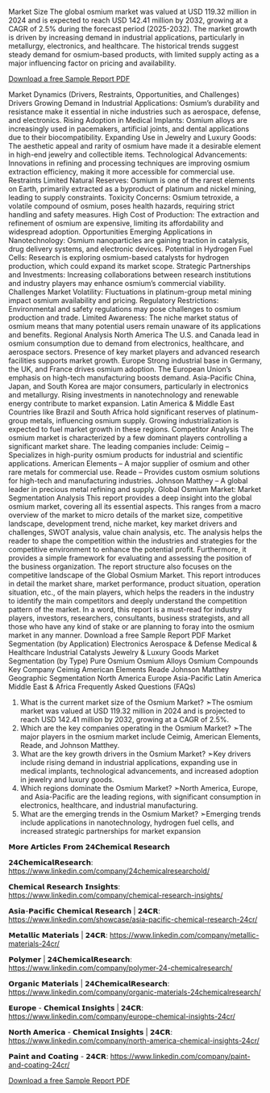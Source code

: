 Market Size
The global osmium market was valued at USD 119.32 million in 2024 and is expected to reach USD 142.41 million by 2032, growing at a CAGR of 2.5% during the forecast period (2025-2032).
The market growth is driven by increasing demand in industrial applications, particularly in metallurgy, electronics, and healthcare. The historical trends suggest steady demand for osmium-based products, with limited supply acting as a major influencing factor on pricing and availability.

[Download a free Sample Report PDF](https://www.24chemicalresearch.com/download-sample/242350/global-osmium-forecast-market-2023-2032-302)

Market Dynamics (Drivers, Restraints, Opportunities, and Challenges)
Drivers
Growing Demand in Industrial Applications: Osmium’s durability and resistance make it essential in niche industries such as aerospace, defense, and electronics.
Rising Adoption in Medical Implants: Osmium alloys are increasingly used in pacemakers, artificial joints, and dental applications due to their biocompatibility.
Expanding Use in Jewelry and Luxury Goods: The aesthetic appeal and rarity of osmium have made it a desirable element in high-end jewelry and collectible items.
Technological Advancements: Innovations in refining and processing techniques are improving osmium extraction efficiency, making it more accessible for commercial use.
Restraints
Limited Natural Reserves: Osmium is one of the rarest elements on Earth, primarily extracted as a byproduct of platinum and nickel mining, leading to supply constraints.
Toxicity Concerns: Osmium tetroxide, a volatile compound of osmium, poses health hazards, requiring strict handling and safety measures.
High Cost of Production: The extraction and refinement of osmium are expensive, limiting its affordability and widespread adoption.
Opportunities
Emerging Applications in Nanotechnology: Osmium nanoparticles are gaining traction in catalysis, drug delivery systems, and electronic devices.
Potential in Hydrogen Fuel Cells: Research is exploring osmium-based catalysts for hydrogen production, which could expand its market scope.
Strategic Partnerships and Investments: Increasing collaborations between research institutions and industry players may enhance osmium’s commercial viability.
Challenges
Market Volatility: Fluctuations in platinum-group metal mining impact osmium availability and pricing.
Regulatory Restrictions: Environmental and safety regulations may pose challenges to osmium production and trade.
Limited Awareness: The niche market status of osmium means that many potential users remain unaware of its applications and benefits.
Regional Analysis
North America
The U.S. and Canada lead in osmium consumption due to demand from electronics, healthcare, and aerospace sectors.
Presence of key market players and advanced research facilities supports market growth.
Europe
Strong industrial base in Germany, the UK, and France drives osmium adoption.
The European Union’s emphasis on high-tech manufacturing boosts demand.
Asia-Pacific
China, Japan, and South Korea are major consumers, particularly in electronics and metallurgy.
Rising investments in nanotechnology and renewable energy contribute to market expansion.
Latin America & Middle East
Countries like Brazil and South Africa hold significant reserves of platinum-group metals, influencing osmium supply.
Growing industrialization is expected to fuel market growth in these regions.
Competitor Analysis
The osmium market is characterized by a few dominant players controlling a significant market share. The leading companies include:
Ceimig – Specializes in high-purity osmium products for industrial and scientific applications.
American Elements – A major supplier of osmium and other rare metals for commercial use.
Reade – Provides custom osmium solutions for high-tech and manufacturing industries.
Johnson Matthey – A global leader in precious metal refining and supply.
Global Osmium Market: Market Segmentation Analysis
This report provides a deep insight into the global osmium market, covering all its essential aspects. This ranges from a macro overview of the market to micro details of the market size, competitive landscape, development trend, niche market, key market drivers and challenges, SWOT analysis, value chain analysis, etc.
The analysis helps the reader to shape the competition within the industries and strategies for the competitive environment to enhance the potential profit. Furthermore, it provides a simple framework for evaluating and assessing the position of the business organization. The report structure also focuses on the competitive landscape of the Global Osmium Market. This report introduces in detail the market share, market performance, product situation, operation situation, etc., of the main players, which helps the readers in the industry to identify the main competitors and deeply understand the competition pattern of the market.
In a word, this report is a must-read for industry players, investors, researchers, consultants, business strategists, and all those who have any kind of stake or are planning to foray into the osmium market in any manner.
Download a free Sample Report PDF
Market Segmentation (by Application)
Electronics
Aerospace & Defense
Medical & Healthcare
Industrial Catalysts
Jewelry & Luxury Goods
Market Segmentation (by Type)
Pure Osmium
Osmium Alloys
Osmium Compounds
Key Company
Ceimig
American Elements
Reade
Johnson Matthey
Geographic Segmentation
North America
Europe
Asia-Pacific
Latin America
Middle East & Africa
Frequently Asked Questions (FAQs)
1. What is the current market size of the Osmium Market?
➣The osmium market was valued at USD 119.32 million in 2024 and is projected to reach USD 142.41 million by 2032, growing at a CAGR of 2.5%.
2. Which are the key companies operating in the Osmium Market?
➣The major players in the osmium market include Ceimig, American Elements, Reade, and Johnson Matthey.
3. What are the key growth drivers in the Osmium Market?
➣Key drivers include rising demand in industrial applications, expanding use in medical implants, technological advancements, and increased adoption in jewelry and luxury goods.
4. Which regions dominate the Osmium Market?
➣North America, Europe, and Asia-Pacific are the leading regions, with significant consumption in electronics, healthcare, and industrial manufacturing.
5. What are the emerging trends in the Osmium Market?
➣Emerging trends include applications in nanotechnology, hydrogen fuel cells, and increased strategic partnerships for market expansion

𝗠𝗼𝗿𝗲 𝗔𝗿𝘁𝗶𝗰𝗹𝗲𝘀 𝗙𝗿𝗼𝗺 𝟮𝟰𝗖𝗵𝗲𝗺𝗶𝗰𝗮𝗹 𝗥𝗲𝘀𝗲𝗮𝗿𝗰𝗵

𝟮𝟰𝗖𝗵𝗲𝗺𝗶𝗰𝗮𝗹𝗥𝗲𝘀𝗲𝗮𝗿𝗰𝗵: https://www.linkedin.com/company/24chemicalresearchold/

𝗖𝗵𝗲𝗺𝗶𝗰𝗮𝗹 𝗥𝗲𝘀𝗲𝗮𝗿𝗰𝗵 𝗜𝗻𝘀𝗶𝗴𝗵𝘁𝘀: https://www.linkedin.com/company/chemical-research-insights/

𝗔𝘀𝗶𝗮-𝗣𝗮𝗰𝗶𝗳𝗶𝗰 𝗖𝗵𝗲𝗺𝗶𝗰𝗮𝗹 𝗥𝗲𝘀𝗲𝗮𝗿𝗰𝗵 | 𝟮𝟰𝗖𝗥: https://www.linkedin.com/showcase/asia-pacific-chemical-research-24cr/

𝗠𝗲𝘁𝗮𝗹𝗹𝗶𝗰 𝗠𝗮𝘁𝗲𝗿𝗶𝗮𝗹𝘀 | 𝟮𝟰𝗖𝗥: https://www.linkedin.com/company/metallic-materials-24cr/

𝗣𝗼𝗹𝘆𝗺𝗲𝗿 | 𝟮𝟰𝗖𝗵𝗲𝗺𝗶𝗰𝗮𝗹𝗥𝗲𝘀𝗲𝗮𝗿𝗰𝗵: https://www.linkedin.com/company/polymer-24-chemicalresearch/

𝗢𝗿𝗴𝗮𝗻𝗶𝗰 𝗠𝗮𝘁𝗲𝗿𝗶𝗮𝗹𝘀 | 𝟮𝟰𝗖𝗵𝗲𝗺𝗶𝗰𝗮𝗹𝗥𝗲𝘀𝗲𝗮𝗿𝗰𝗵: https://www.linkedin.com/company/organic-materials-24chemicalresearch/

𝗘𝘂𝗿𝗼𝗽𝗲 - 𝗖𝗵𝗲𝗺𝗶𝗰𝗮𝗹 𝗜𝗻𝘀𝗶𝗴𝗵𝘁𝘀 | 𝟮𝟰𝗖𝗥: https://www.linkedin.com/company/europe-chemical-insights-24cr/

𝗡𝗼𝗿𝘁𝗵 𝗔𝗺𝗲𝗿𝗶𝗰𝗮 - 𝗖𝗵𝗲𝗺𝗶𝗰𝗮𝗹 𝗜𝗻𝘀𝗶𝗴𝗵𝘁𝘀 | 𝟮𝟰𝗖𝗥: https://www.linkedin.com/company/north-america-chemical-insights-24cr/

𝗣𝗮𝗶𝗻𝘁 𝗮𝗻𝗱 𝗖𝗼𝗮𝘁𝗶𝗻𝗴 - 𝟮𝟰𝗖𝗥: https://www.linkedin.com/company/paint-and-coating-24cr/

[Download a free Sample Report PDF](https://www.24chemicalresearch.com/download-sample/242350/global-osmium-forecast-market-2023-2032-302)
